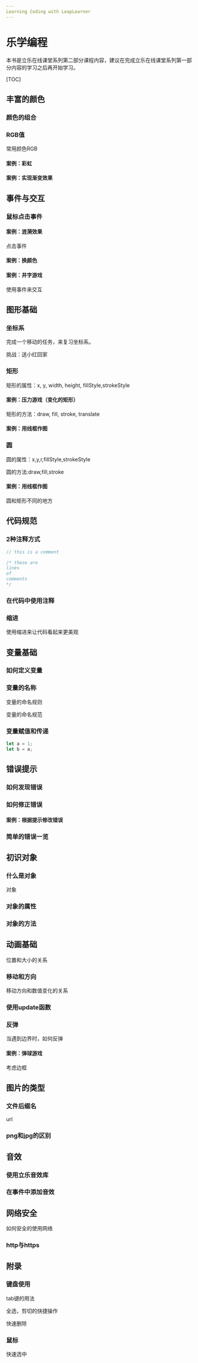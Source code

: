 ```yaml
---
Learning Coding with LeapLearner
---
```


# 乐学编程

本书是立乐在线课堂系列第二部分课程内容，建议在完成立乐在线课堂系列第一部分内容的学习之后再开始学习。



[TOC]

## 丰富的颜色

### 颜色的组合

### RGB值

常用颜色RGB

#### 案例：彩虹

#### 案例：实现渐变效果

## 事件与交互

### 鼠标点击事件

#### 案例：涟漪效果

点击事件

#### 案例：换颜色

#### 案例：井字游戏

使用事件来交互

## 图形基础

### 坐标系

完成一个移动的任务，来复习坐标系。

挑战：送小红回家

### 矩形

矩形的属性：x, y, width, height, fillStyle,strokeStyle

#### 案例：压力游戏（变化的矩形）

矩形的方法：draw, fill, stroke, translate

#### 案例：用线框作图

### 圆

圆的属性：x,y,r,fillStyle,strokeStyle

圆的方法:draw,fill,stroke

#### 案例：用线框作图

圆和矩形不同的地方

## 代码规范

### 2种注释方式

```javascript
// this is a comment
```

```javascript
/* these are 
lines
of
comments
*/
```



### 在代码中使用注释

### 缩进

使用缩进来让代码看起来更美观

## 变量基础

### 如何定义变量

### 变量的名称

变量的命名规则

变量的命名规范

### 变量赋值和传递

```javascript
let a = 1;
let b = a;
```

## 错误提示

### 如何发现错误

### 如何修正错误

#### 案例：根据提示修改错误

### 简单的错误一览

## 初识对象

### 什么是对象

对象

### 对象的属性

### 对象的方法

## 动画基础

位置和大小的关系

### 移动和方向

移动方向和数值变化的关系

### 使用update函数

### 反弹

当遇到边界时，如何反弹

#### 案例：弹球游戏

考虑边框

## 图片的类型

### 文件后缀名

url

### png和jpg的区别

## 音效

### 使用立乐音效库

### 在事件中添加音效

## 网络安全

如何安全的使用网络

### http与https



## 附录

### 键盘使用

tab键的用法

全选，剪切的快捷操作

快速删除

### 鼠标

快速选中



